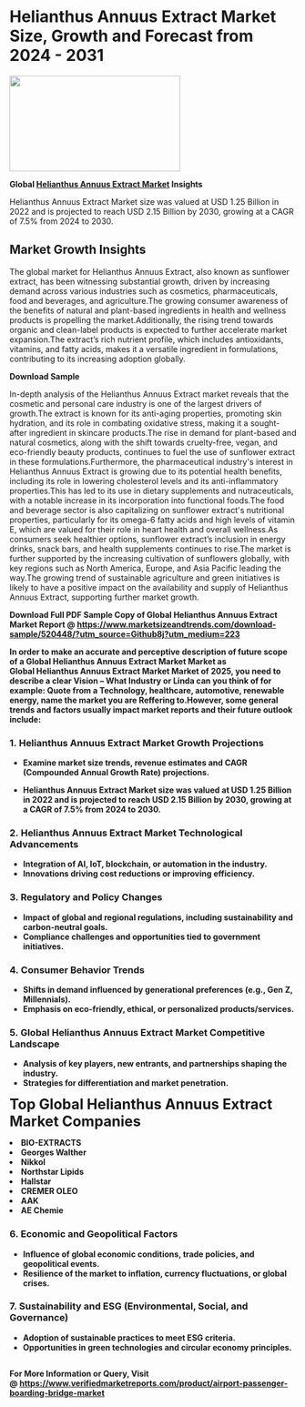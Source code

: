 <H1>Helianthus Annuus Extract Market Size, Growth and Forecast from 2024 - 2031</H1><img class="aligncenter size-medium wp-image-584254" src="https://thirdeyenews.in/wp-content/uploads/2024/09/Global-Market-Research-300x168.jpeg" alt="" width="300" height="168" /><p><strong>Global&nbsp;<a href="https://www.marketsizeandtrends.com/download-sample/520448/?utm_source=Github8j?utm_medium=223">Helianthus Annuus Extract Market</a> Insights</strong></p><p>Helianthus Annuus Extract Market size was valued at USD 1.25 Billion in 2022 and is projected to reach USD 2.15 Billion by 2030, growing at a CAGR of 7.5% from 2024 to 2030.</p><p><h2>Market Growth Insights</h2> <p>The global market for Helianthus Annuus Extract, also known as sunflower extract, has been witnessing substantial growth, driven by increasing demand across various industries such as cosmetics, pharmaceuticals, food and beverages, and agriculture.The growing consumer awareness of the benefits of natural and plant-based ingredients in health and wellness products is propelling the market.Additionally, the rising trend towards organic and clean-label products is expected to further accelerate market expansion.The extract’s rich nutrient profile, which includes antioxidants, vitamins, and fatty acids, makes it a versatile ingredient in formulations, contributing to its increasing adoption globally.</p> <p><strong>Download Sample</strong></p> <p>In-depth analysis of the Helianthus Annuus Extract market reveals that the cosmetic and personal care industry is one of the largest drivers of growth.The extract is known for its anti-aging properties, promoting skin hydration, and its role in combating oxidative stress, making it a sought-after ingredient in skincare products.The rise in demand for plant-based and natural cosmetics, along with the shift towards cruelty-free, vegan, and eco-friendly beauty products, continues to fuel the use of sunflower extract in these formulations.Furthermore, the pharmaceutical industry's interest in Helianthus Annuus Extract is growing due to its potential health benefits, including its role in lowering cholesterol levels and its anti-inflammatory properties.This has led to its use in dietary supplements and nutraceuticals, with a notable increase in its incorporation into functional foods.The food and beverage sector is also capitalizing on sunflower extract's nutritional properties, particularly for its omega-6 fatty acids and high levels of vitamin E, which are valued for their role in heart health and overall wellness.As consumers seek healthier options, sunflower extract’s inclusion in energy drinks, snack bars, and health supplements continues to rise.The market is further supported by the increasing cultivation of sunflowers globally, with key regions such as North America, Europe, and Asia Pacific leading the way.The growing trend of sustainable agriculture and green initiatives is likely to have a positive impact on the availability and supply of Helianthus Annuus Extract, supporting further market growth.<strong></p><p><span class=""><strong>Download Full PDF Sample Copy of Global Helianthus Annuus Extract Market Report</strong> @ <a href="https://www.marketsizeandtrends.com/download-sample/520448/?utm_source=Github8j?utm_medium=223" target="_blank">https://www.marketsizeandtrends.com/download-sample/520448/?utm_source=Github8j?utm_medium=223</a></span></p><p>In order to make an accurate and perceptive description of future scope of a Global&nbsp;Helianthus Annuus Extract Market Market as Global&nbsp;Helianthus Annuus Extract Market Market of 2025, you need to describe a clear Vision &ndash; What Industry or Linda can you think of for example: Quote from a Technology, healthcare, automotive, renewable energy, name the market you are Reffering to.However, some general trends and factors usually impact market reports and their future outlook include:</p><h3>1.&nbsp;<strong>Helianthus Annuus Extract Market Growth Projections</strong></h3><ul><li>Examine market size trends, revenue estimates and CAGR (Compounded Annual Growth Rate) projections.</li><li><p>Helianthus Annuus Extract Market size was valued at USD 1.25 Billion in 2022 and is projected to reach USD 2.15 Billion by 2030, growing at a CAGR of 7.5% from 2024 to 2030.</p></li></ul><h3>2.&nbsp;<strong>Helianthus Annuus Extract Market Technological Advancements</strong></h3><ul><li>Integration of AI, IoT, blockchain, or automation in the industry.</li><li>Innovations driving cost reductions or improving efficiency.</li></ul><h3>3.&nbsp;<strong>Regulatory and Policy Changes</strong></h3><ul><li>Impact of global and regional regulations, including sustainability and carbon-neutral goals.</li><li>Compliance challenges and opportunities tied to government initiatives.</li></ul><h3>4.&nbsp;<strong>Consumer Behavior Trends</strong></h3><ul><li>Shifts in demand influenced by generational preferences (e.g., Gen Z, Millennials).</li><li>Emphasis on eco-friendly, ethical, or personalized products/services.</li></ul><h3>5.&nbsp;<strong>Global Helianthus Annuus Extract Market Competitive Landscape</strong></h3><ul><li>Analysis of key players, new entrants, and partnerships shaping the industry.</li><li>Strategies for differentiation and market penetration.</li></ul><p data-pm-slice="1 1 []"><span style="color: inherit; font-family: inherit; font-size: 25px;">Top Global Helianthus Annuus Extract Market Companies</span></p><div class="" data-test-id=""><p><li>BIO-EXTRACTS</li><li> Georges Walther</li><li> Nikkol</li><li> Northstar Lipids</li><li> Hallstar</li><li> CREMER OLEO</li><li> AAK</li><li> AE Chemie</li></p></div><h3>6.&nbsp;<strong>Economic and Geopolitical Factors</strong></h3><ul><li>Influence of global economic conditions, trade policies, and geopolitical events.</li><li>Resilience of the market to inflation, currency fluctuations, or global crises.</li></ul><h3>7.&nbsp;<strong>Sustainability and ESG (Environmental, Social, and Governance)</strong></h3><ul><li>Adoption of sustainable practices to meet ESG criteria.</li><li>Opportunities in green technologies and circular economy principles.</li></ul><h2><strong style="font-size: 14px;">For More Information or Query, Visit @&nbsp;</strong><a style="background-color: #ffffff; font-size: 14px;" href="https://www.marketsizeandtrends.com/report/helianthus-annuus-extract-market/" target="_blank">https://www.verifiedmarketreports.com/product/airport-passenger-boarding-bridge-market</a></h2>